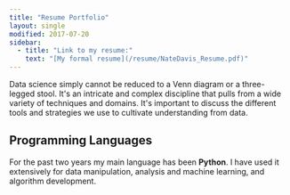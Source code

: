 ```yaml
---
title: "Resume Portfolio"
layout: single
modified: 2017-07-20
sidebar:
  - title: "Link to my resume:"
    text: "[My formal resume](/resume/NateDavis_Resume.pdf)"
---
```


Data science simply cannot be reduced to a Venn diagram or a three-legged stool. It's an intricate and complex discipline that pulls from a wide variety of techniques and domains. It's important to discuss the different tools and strategies we use to cultivate understanding from data.

## Programming Languages

For the past two years my main language has been **Python**. I have used it extensively for data manipulation, analysis and machine learning, and algorithm development.  
